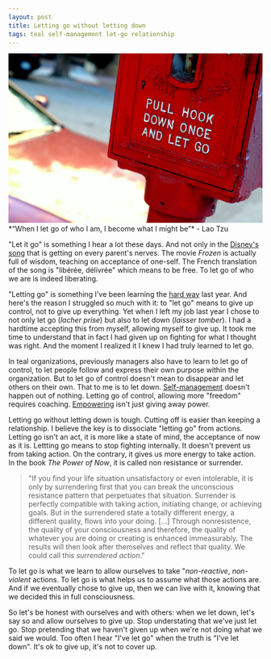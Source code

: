 ```yaml
---
layout: post
title: Letting go without letting down
tags: teal self-management let-go relationship
---
```

<img src="/images/fulls/davidgoehring_letgo.jpg" class="fit image" title='Photo credit: David Goehring 2009'>
*“When I let go of who I am, I become what I might be”* - Lao Tzu

"Let it go" is something I hear a lot these days. And not only in the [Disney's song](http://www.youtube.com/watch?v=moSFlvxnbgk) that is getting on every parent's nerves. The movie *Frozen* is actually full of wisdom, teaching on acceptance of one-self. The French translation of the song is "libérée, délivrée" which means to be free. To let go of who we are is indeed liberating.

"Letting go" is something I've been learning the [hard way](http://bridgeandbubble.com/2015/05/31/How-i-quit.html) last year. And here's the reason I struggled so much with it: to "let go" means to give up control, not to give up everything. Yet when I left my job last year I chose to not only let go (*lacher prise*) but also to let down (*laisser tomber*). I had a hardtime accepting this from myself, allowing myself to give up. It took me time to understand that in fact I had given up on fighting for what I thought was right. And the moment I realized it I knew I had truly learned to let go.

In teal organizations, previously managers also have to learn to let go of control, to let people follow and express their own purpose within the organization. But to let go of control doesn't mean to disappear and let others on their own. That to me is to let down. [Self-management](http://bridgeandbubble.com/2014/11/27/Goodbye-managers-welcome-self-managers.html) doesn't happen out of nothing. Letting go of control, allowing more "freedom" requires coaching. [Empowering](http://bridgeandbubble.com/2015/03/21/Empowering-isnt-just-giving-away-power.html) isn't just giving away power.  

Letting go without letting down is tough. Cutting off is easier than keeping a relationship. I believe the key is to dissociate "letting go" from actions. Letting go isn't an act, it is more like a state of mind, the acceptance of now as it is. Lettting go means to stop fighting internally. It doesn't prevent us from taking action. On the contrary, it gives us more energy to take action. In the book *The Power of Now*, it is called non resistance or surrender.

> "If you find your life situation unsatisfactory or even intolerable, it is only by surrendering first that you can break the unconscious resistance pattern that perpetuates that situation. Surrender is perfectly compatible with taking action, initiating change, or achieving goals. But in the surrendered state a totally different energy, a different quality, flows into your doing. [...] Through nonresistence, the quality of your consciousness and therefore, the quality of whatever you are doing or creating is enhanced immeasurably. The results will then look after themselves and reflect that quality. We could call this *surrendered action*."

To let go is what we learn to allow ourselves to take "*non-reactive*, *non-violent* actions. To let go is what helps us to assume what those actions are. And if we eventually chose to give up, then we can live with it, knowing that we decided this in full consciousness.

So let's be honest with ourselves and with others: when we let down, let's say so and allow ourselves to give up. Stop understating that we've just let go. Stop pretending that we haven't given up when we're not doing what we said we would. Too often I hear "I've let go" when the truth is "I've let down". It's ok to give up, it's not to cover up.

